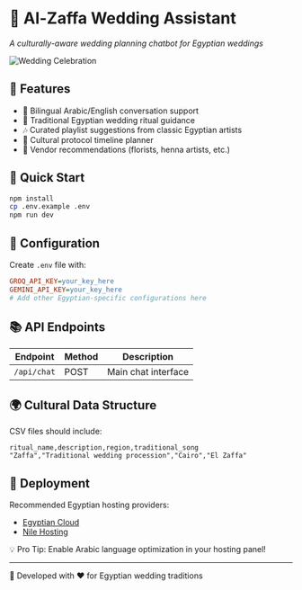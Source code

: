 # 🌺 Al-Zaffa Wedding Assistant

*A culturally-aware wedding planning chatbot for Egyptian weddings*

![Wedding Celebration](https://example.com/egyptian-wedding-banner.jpg)

## 🌟 Features
- 💬 Bilingual Arabic/English conversation support
- 📜 Traditional Egyptian wedding ritual guidance
- 🎶 Curated playlist suggestions from classic Egyptian artists
- 📅 Cultural protocol timeline planner
- 💍 Vendor recommendations (florists, henna artists, etc.)

## 🚀 Quick Start
```bash
npm install
cp .env.example .env
npm run dev
```

## 🔧 Configuration
Create `.env` file with:
```ini
GROQ_API_KEY=your_key_here
GEMINI_API_KEY=your_key_here
# Add other Egyptian-specific configurations here
```

## 📚 API Endpoints
| Endpoint | Method | Description |
|----------|--------|-------------|
| `/api/chat` | POST | Main chat interface |

## 🌍 Cultural Data Structure
CSV files should include:
```csv
ritual_name,description,region,traditional_song
"Zaffa","Traditional wedding procession","Cairo","El Zaffa"
```

## 🏁 Deployment
Recommended Egyptian hosting providers:
- [Egyptian Cloud](https://www.egyptiancloud.com)
- [Nile Hosting](https://nilehosting.eg)

💡 Pro Tip: Enable Arabic language optimization in your hosting panel!

---
🕌 Developed with ❤️ for Egyptian wedding traditions